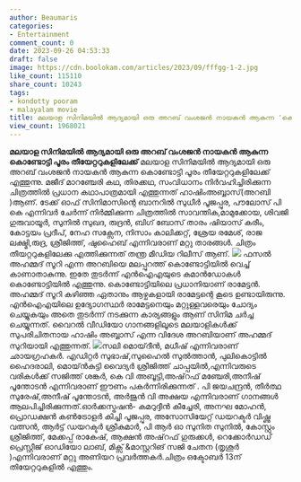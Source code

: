 ```yaml
---
author: Beaumaris
categories:
- Entertainment
comment_count: 0
date: 2023-09-26 04:53:33
draft: false
image: https://cdn.boolokam.com/articles/2023/09/fffgg-1-2.jpg
like_count: 115110
share_count: 10243
tags:
- kondotty pooram
- malayalam movie
title: മലയാള സിനിമയിൽ ആദ്യമായി ഒരു അറബ് വംശജൻ നായകൻ ആകുന്ന 'കൊണ്ടോട്ടി പൂരം' തീയേറ്ററുകളിലേക്ക്
view_count: 1968021
---
```


**മലയാള സിനിമയിൽ ആദ്യമായി ഒരു അറബ് വംശജൻ നായകൻ ആകുന്ന കൊണ്ടോട്ടി പൂരം തീയേറ്ററുകളിലേക്ക്** മലയാള സിനിമയിൽ ആദ്യമായി ഒരു അറബ് വംശജൻ നായകൻ ആകുന്ന കൊണ്ടോട്ടി പൂരം തീയേറ്ററുകളിലേക്ക് എത്തുന്നു. മജീദ് മാറഞ്ചേരി കഥ, തിരക്കഥ, സംവിധാനം നിർവഹിച്ചിരിക്കുന്ന ചിത്രത്തിൽ പ്രധാന കഥാപാത്രമായി എത്തുന്നത് ഹാഷിംഅബ്ബാസ്(അറബി )ആണ്. ടേക്ക് ഓഫ്‌ സിനിമാസിന്റെ ബാനറിൽ സുധീർ പൂജപ്പുര, പൗലോസ് പി കെ എന്നിവർ ചേർന്ന് നിർമ്മിക്കുന്ന ചിത്രത്തിൽ സാവന്തിക,മാമുക്കോയ, ശിവജി ഗുരുവായൂർ, സുനിൽ സുഖദ, രുദ്രൻ, ബിഗ് ബോസ് താരം ഷിയാസ് കരീം, കോട്ടയം പ്രദീപ്, നേഹ സക്സേന, നിസാം കാലിക്കറ്റ്‌, ശ്രേയ രമേശ്‌, രാജ ലക്ഷ്മി,രുദ്ര, ശ്രീജിത്ത്‌, ഷുഹൈബ് എന്നിവരാണ് മറ്റു താരങ്ങൾ. ചിത്രം തീയറ്ററുകളിലേക്കു എത്തിക്കുന്നത് തന്ത്ര മീഡിയ റിലീസ് ആണ്. ![](https://cdn.boolokam.com/articles/2023/09/fffgg-1-2.jpg) ഫസൽ അഹമ്മദ് സൂറി എന്ന അറബിയെ മലപ്പുറത്ത് കൊണ്ടോട്ടിയിൽ വെച്ച് കാണാതാകുന്നു. ഇതേ തുടർന്ന് എൻഐഎയുടെ കമാൻഡോകൾ കൊണ്ടോട്ടിയിൽ എത്തുന്നു. കൊണ്ടോട്ടിയിലെ പ്രധാനിയാണ് രാമേട്ടൻ. അഹമ്മദ് സൂറി കഴിഞ്ഞ ഏതാനും ആഴ്ചകളായി രാമേട്ടന്റെ കൂടെ ഉണ്ടായിരുന്നു. എൻഐഎയിലെ ഉദ്യോഗസ്ഥർ രാമേട്ടനെയും മറ്റുള്ളവരെയും ചോദ്യം ചെയ്യുകയും അതെ തുടർന്ന് നടക്കുന്ന കാര്യങ്ങളും ആണ് സിനിമ ചർച്ച ചെയ്യുന്നത്. വൈറൽ വീഡിയോ ഗാനങ്ങളിലൂടെ മലയാളികൾക്ക് സുപരിചിതനായ ഹാഷിം അബ്ബാസ് എന്ന വിദേശ അറബിയാണ് അഹമ്മദ് സുറിയായി എത്തുന്നത്. ![](https://cdn.boolokam.com/articles/2023/09/ffwfff.jpg)സലി മൊയ്‌ദീൻ, മധീഷ് എന്നിവരാണ് ഛായഗ്രഹകർ. എഡിറ്റർ സുഭാഷ്,സുഹൈൽ സുൽത്താൻ, പുലികൊട്ടിൽ ഹൈദരാലി, മൊയ്‌ൻകുട്ടി വൈദ്യർ ശ്രീജിത്ത് ചാപ്പയിൽ,എന്നിവരുടെ വരികൾക്ക് സജിത്ത് ശങ്കർ, കെ വി അബൂട്ടി,അഷ്‌റഫ്‌ മഞ്ചേരി,അനീഷ് പൂന്തോടൻ എന്നിവരാണ് ഈണം പകർന്നിരിക്കുന്നത് . പി ജയചന്ദ്രൻ, തീർത്ഥ സുരേഷ്,അനീഷ് പൂന്തോടൻ, അർജുൻ വി അക്ഷയ എന്നിവരാണ് ഗാനങ്ങൾ ആലപിച്ചിരിക്കുന്നത്.ഓർക്കസ്ട്രഷൻ- കമറുദ്ദീൻ കീച്ചേരി, അനഘ മോഹൻ, പ്രൊഡക്ഷൻ കൺട്രോളർ കിച്ചി പൂജപ്പുര, അസോസിയേറ്റ് ഡയറക്ടർ വിഷ്ണു വത്സൻ, ആർട്ട്‌ ഡയറക്ടർ ശ്രീകുമാർ, പി ആർ ഓ സുനിത സുനിൽ, കോസ്റ്റും ശ്രീജിത്ത്‌, മേക്കപ്പ് രാകേഷ്, ആക്ഷൻ അഷ്‌റഫ്‌ ഗുരുക്കൾ, റെക്കോർഡഡ് പ്രെസ്റ്റീജ് ഓഡിയോ ലാബ്, മിക്സ്‌ &മാസ്റ്ററിങ് സജി ചേതന (തൃശൂർ )എന്നിവരാണ് മറ്റു അണിയറ പ്രവർത്തകർ.ചിത്രം ഒക്ടോബർ 13ന് തിയേറ്ററുകളിൽ എത്തും.